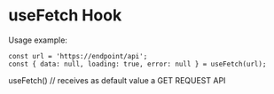 # useFetch Hook

Usage example:

```
const url = 'https://endpoint/api';
const { data: null, loading: true, error: null } = useFetch(url);

```

useFetch() // receives as default value a GET REQUEST API